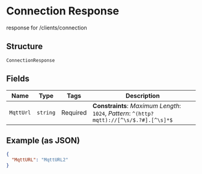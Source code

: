
# Connection Response

response for /clients/connection

## Structure

`ConnectionResponse`

## Fields

| Name | Type | Tags | Description |
|  --- | --- | --- | --- |
| `MqttUrl` | `string` | Required | **Constraints**: *Maximum Length*: `1024`, *Pattern*: `^(http?mqtt)://[^\s/$.?#].[^\s]*$` |

## Example (as JSON)

```json
{
  "MqttURL": "MqttURL2"
}
```

